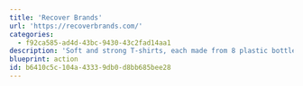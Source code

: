```yaml
---
title: 'Recover Brands'
url: 'https://recoverbrands.com/'
categories:
  - f92ca585-ad4d-43bc-9430-43c2fad14aa1
description: 'Soft and strong T-shirts, each made from 8 plastic bottles. Closed Loop manufacturing from the start.'
blueprint: action
id: b6410c5c-104a-4333-9db0-d8bb685bee28
---
```

